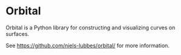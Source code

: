 # Orbital

Orbital is a Python library for constructing and visualizing curves on surfaces.

See <https://github.com/niels-lubbes/orbital/> for more information.